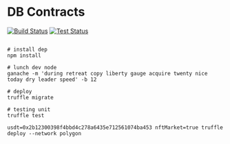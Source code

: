 # DB Contracts

[![Build Status](https://github.com/stellok/solidity-db-contract/workflows/db-contracts/badge.svg)](https://github.com/stellok/solidity-db-contract/actions)
[![Test Status](https://github.com/stellok/solidity-db-contract/workflows/db-contracts-test/badge.svg)](https://github.com/stellok/db-contracts-test/actions)

```shell

# install dep
npm install

# lunch dev node
ganache -m 'during retreat copy liberty gauge acquire twenty nice today dry leader speed' -b 12

# deploy
truffle migrate

# testing unit
truffle test
```

```shell
usdt=0x2b12300398f4bbd4c278a6435e712561074ba453 nftMarket=true truffle deploy --network polygon
```
